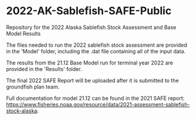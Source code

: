 # 2022-AK-Sablefish-SAFE-Public
Repository for the 2022 Alaska Sablefish Stock Assessment and Base Model Results

The files needed to run the 2022 sablefish stock assessment are provided in the 'Model' folder, including the .dat file containing all of the input data.

The results from the 21.12 Base Model run for terminal year 2022 are provided in the 'Results' folder.

The final 2022 SAFE Report will be uploaded after it is submitted to the groundfish plan team.

Full documentation for model 21.12 can be found in the 2021 SAFE report: https://www.fisheries.noaa.gov/resource/data/2021-assessment-sablefish-stock-alaska.
